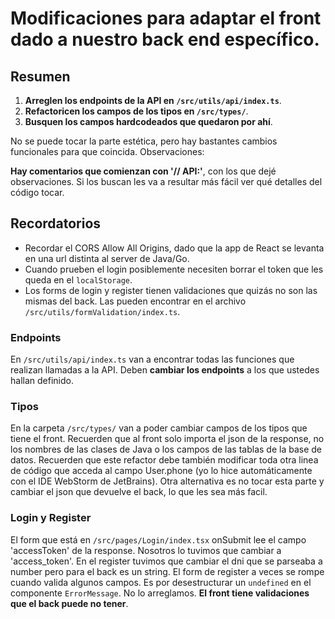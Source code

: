 # Modificaciones para adaptar el front dado a nuestro back end específico.

## Resumen

1. **Arreglen los endpoints de la API en `/src/utils/api/index.ts`**.
2. **Refactoricen los campos de los tipos en `/src/types/`**.
3. **Busquen los campos hardcodeados que quedaron por ahí**.

No se puede tocar la parte estética, pero hay bastantes cambios funcionales para que coincida. Observaciones:

**Hay comentarios que comienzan con '// API:'**, con los que dejé observaciones. Si los buscan les va a resultar más
fácil ver qué detalles del código tocar.

## Recordatorios

- Recordar el CORS Allow All Origins, dado que la app de React se levanta en una url distinta al server de Java/Go.
- Cuando prueben el login posiblemente necesiten borrar el token que les queda en el `localStorage`.
- Los forms de login y register tienen validaciones que quizás no son las mismas del back. Las pueden encontrar en el
  archivo `/src/utils/formValidation/index.ts`.

### Endpoints

En `/src/utils/api/index.ts` van a encontrar todas las funciones que realizan llamadas a la API. Deben **cambiar los
endpoints** a los que ustedes hallan definido.

### Tipos

En la carpeta `/src/types/` van a poder cambiar campos de los tipos que tiene el front. Recuerden que al front solo
importa el json de la response, no los nombres de las clases de Java o los campos de las tablas de la base de datos.
Recuerden que este refactor debe también modificar toda otra linea de código que acceda al campo User.phone (yo lo hice
automáticamente con el IDE WebStorm de JetBrains). Otra alternativa es no tocar esta parte y cambiar el json que
devuelve el back, lo que les sea más facil.

### Login y Register

El form que está en `/src/pages/Login/index.tsx` onSubmit lee el campo 'accessToken' de la response. Nosotros lo tuvimos
que cambiar a 'access_token'.
En el register tuvimos que cambiar el dni que se parseaba a number pero para el back es un string.
El form de register a veces se rompe cuando valida algunos campos. Es por desestructurar un `undefined` en el
componente `ErrorMessage`. No lo arreglamos. **El front tiene validaciones que el back puede no tener**.
